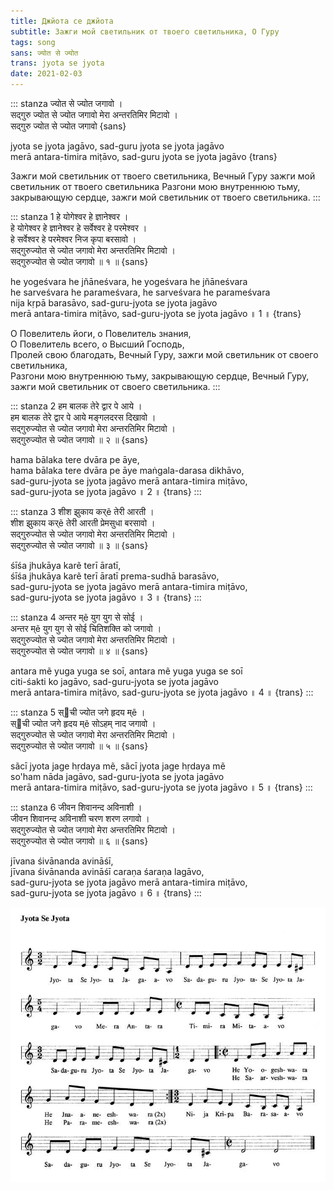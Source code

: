 ```yaml
---
title: Джйота се джйота
subtitle: Зажги мой светильник от твоего светильника, О Гуру
tags: song
sans: ज्योत से ज्योत
trans: jyota se jyota
date: 2021-02-03
---
```



::: stanza 
ज्योत से ज्योत जगावो ।   
 सद्गुरु ज्योत से ज्योत जगावो मेरा अन्तरतिमिर मिटावो ।   
 सद्गुरु ज्योत से ज्योत जगावो {sans}

jyota se jyota jagāvo, sad-guru jyota se jyota jagāvo        
merā antara-timira miṭāvo, sad-guru jyota se jyota jagāvo {trans}

Зажги мой светильник от твоего светильника, Вечный Гуру зажги мой светильник от твоего светильника
Разгони мою внутреннюю тьму, закрывающую сердце, зажги мой светильник от твоего светильника.
:::

::: stanza 1
हे योगेश्वर हे ज्ञानेश्वर ।   
 हे योगेश्वर हे ज्ञानेश्वर हे सर्वेश्वर हे परमेश्वर ।   
 हे सर्वेश्वर हे परमेश्वर निज कृपा बरसावो ।   
 सद्गुरुज्योत से ज्योत जगावो मेरा अन्तरतिमिर मिटावो ।   
 सद्गुरुज्योत से ज्योत जगावो ॥ १ ॥ {sans}

he yogeśvara he jñāneśvara, he yogeśvara he jñāneśvara     
he sarveśvara he parameśvara, he sarveśvara he parameśvara     
nija kṛpā barasāvo, sad-guru-jyota se jyota jagāvo     
merā antara-timira miṭāvo, sad-guru-jyota se jyota jagāvo ॥ 1 ॥ {trans}

О Повелитель йоги, о Повелитель знания,     
О Повелитель всего, о Высший Господь,     
Пролей свою благодать, Вечный Гуру, зажги мой светильник от своего светильника,     
Разгони мою внутреннюю тьму, закрывающую сердце, Вечный Гуру, зажги мой светильник от своего светильника.
:::

::: stanza 2
हम बालक तेरे द्वार पे आये ।   
 हम बालक तेरे द्वार पे आये मङ्गलदरस दिखावो ।   
 सद्गुरुज्योत से ज्योत जगावो मेरा अन्तरतिमिर मिटावो ।   
 सद्गुरुज्योत से ज्योत जगावो ॥ २ ॥ {sans}

hama bālaka tere dvāra pe āye,  
hama bālaka tere dvāra pe āye maṅgala-darasa dikhāvo,  
sad-guru-jyota se jyota jagāvo merā antara-timira miṭāvo,  
sad-guru-jyota se jyota jagāvo ॥ 2 ॥  {trans}
:::

::: stanza 3
शीश झुकाय कर्ẽ तेरी आरती ।   
 शीश झुकाय कर्ẽ तेरी आरती प्रेमसुधा बरसावो ।   
 सद्गुरुज्योत से ज्योत जगावो मेरा अन्तरतिमिर मिटावो ।   
 सद्गुरुज्योत से ज्योत जगावो ॥ ३ ॥ {sans}

śīśa jhukāya karẽ terī āratī,  
śīśa jhukāya karẽ terī āratī prema-sudhā barasāvo,  
sad-guru-jyota se jyota jagāvo merā antara-timira miṭāvo,  
sad-guru-jyota se jyota jagāvo ॥ 3 ॥  {trans}
:::

::: stanza 4
अन्तर म्ẽ युग युग से सोई ।   
 अन्तर म्ẽ युग युग से सोई चितिशक्ति को जगावो ।   
 सद्गुरुज्योत से ज्योत जगावो मेरा अन्तरतिमिर मिटावो ।   
 सद्गुरुज्योत से ज्योत जगावो ॥ ४ ॥ {sans}

antara mẽ yuga yuga se soī, antara mẽ yuga yuga se soī     
citi-śakti ko jagāvo, sad-guru-jyota se jyota jagāvo     
merā antara-timira miṭāvo, sad-guru-jyota se jyota jagāvo ॥ 4 ॥  {trans}
:::

::: stanza 5
स्ची ज्योत जगे हृदय म्ẽ ।   
 स्ची ज्योत जगे हृदय म्ẽ सोऽहम् नाद जगावो ।   
 सद्गुरुज्योत से ज्योत जगावो मेरा अन्तरतिमिर मिटावो ।   
 सद्गुरुज्योत से ज्योत जगावो ॥ ५ ॥ {sans}

sãcī jyota jage hṛdaya mẽ, sãcī jyota jage hṛdaya mẽ     
so'ham nāda jagāvo, sad-guru-jyota se jyota jagāvo     
merā antara-timira miṭāvo, sad-guru-jyota se jyota jagāvo ॥ 5 ॥  {trans}
:::

::: stanza 6
जीवन शिवानन्द अविनाशी ।   
 जीवन शिवानन्द अविनाशी चरण शरण लगावो ।   
 सद्गुरुज्योत से ज्योत जगावो मेरा अन्तरतिमिर मिटावो ।   
 सद्गुरुज्योत से ज्योत जगावो ॥ ६ ॥ {sans}

jīvana śivānanda avināśī,  
jīvana śivānanda avināśī caraṇa śaraṇa lagāvo,  
sad-guru-jyota se jyota jagāvo merā antara-timira miṭāvo,  
sad-guru-jyota se jyota jagāvo ॥ 6 ॥  {trans}
:::

![Jyota](./362-Jyota-Se-Jyota.jpg)

<youtube-embed id="BXdbtVswE1g" />
